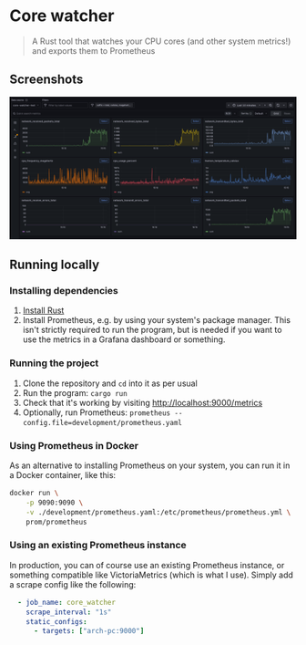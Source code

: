 # Core watcher

> A Rust tool that watches your CPU cores (and other system metrics!) and exports them to Prometheus

## Screenshots

![An overview of the metrics, rendered in Grafana](assets/overview_metrics.png)

## Running locally

### Installing dependencies

1. [Install Rust](https://www.rust-lang.org/tools/install)
2. Install Prometheus, e.g. by using your system's package manager. This isn't strictly required to run the program, but is needed if you want to use the metrics in a Grafana dashboard or something.

### Running the project

1. Clone the repository and `cd` into it as per usual
2. Run the program: `cargo run`
3. Check that it's working by visiting <http://localhost:9000/metrics>
4. Optionally, run Prometheus: `prometheus --config.file=development/prometheus.yaml`

### Using Prometheus in Docker

As an alternative to installing Prometheus on your system, you can run it in a Docker container, like this:

```bash
docker run \
    -p 9090:9090 \
    -v ./development/prometheus.yaml:/etc/prometheus/prometheus.yml \
    prom/prometheus
```

### Using an existing Prometheus instance

In production, you can of course use an existing Prometheus instance, or something compatible like VictoriaMetrics (which is what I use). Simply add a scrape config like the following:

<!-- prettier-ignore -->
```yaml
  - job_name: core_watcher
    scrape_interval: "1s"
    static_configs:
      - targets: ["arch-pc:9000"]
```
